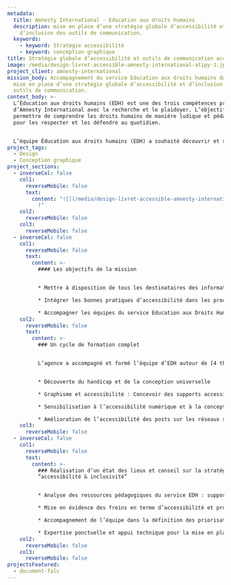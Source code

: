```yaml
---
metadata:
  title: Amnesty International - Education aux droits humains
  description: mise en place d’une stratégie globale d’accessibilité et
    d’inclusion des outils de communication.
  keywords:
    - keyword: Stratégie accessibilité
    - keyword: conception graphique
title: Stratégie globale d’accessibilité et outils de communication accessibles
image: /media/design-livret-accessible-amnesty-international-atipy-1.jpg
project_client: amnesty-international
mission_body: Accompagnement du service Education aux droits humains dans la
  mise en place d’une stratégie globale d’accessibilité et d’inclusion des
  outils de communication.
context_body: >-
  L’Éducation aux droits humains (EDH) est une des trois compétences principales
  d’Amnesty International avec la recherche et le plaidoyer. L’objectif est de
  permettre de comprendre les droits humains de manière ludique et pédagogique
  pour les respecter et les défendre au quotidien.


  L’équipe Éducation aux droits humains (EDH) a souhaité découvrir et se former afin d’améliorer l’accès à l’information de ses supports pédagogiques.
project_tags:
  - Design
  - Conception graphique
project_sections:
  - inverseCol: false
    col1:
      reverseMobile: false
      text:
        content: "![](/media/design-livret-accessible-amnesty-international-atipy-1.jpg\
          )"
    col2:
      reverseMobile: false
    col3:
      reverseMobile: false
  - inverseCol: false
    col1:
      reverseMobile: false
      text:
        content: >-
          #### L﻿es objectifs de la mission


          * Mettre à disposition de tous les destinataires des informations claires, lisibles et compréhensibles.

          * Intégrer les bonnes pratiques d’accessibilité dans les process de communication.

          * Accompagner les équipes du service Education aux Droits Humains dans la mise en place de supports print et numériques accessibles.
    col2:
      reverseMobile: false
      text:
        content: >-
          ### Un cycle de formation complet


          L’agence a accompagné et formé l’équipe d’EDH autour de [4 thématiques](https://agence-adequat.fr/formation/) :


          * Découverte du handicap et de la conception universelle

          * Graphisme et accessibilité : Concevoir des supports accessibles au plus grand nombre. Sensibilisation à la rédaction claire.

          * Sensibilisation à l’accessibilité numérique et à la conception de PDF accessible

          * Amélioration de l’accessibilité des posts sur les réseaux sociaux
    col3:
      reverseMobile: false
  - inverseCol: false
    col1:
      reverseMobile: false
      text:
        content: >-
          ### Réalisation d’un état des lieux et conseil sur la stratégie
          “accessibilité & inclusivité”


          * Analyse des ressources pédagogiques du service EDH : supports ateliers, livrets, activités pédagogiques

          * Mise en évidence des freins en terme d’accessibilité et proposition d’axes d’amélioration

          * Accompagnement de l’équipe dans la définition des priorisations 

          * Expertise ponctuelle et appui technique pour la mise en place de la stratégie sur l’ensemble des dispositifs
    col2:
      reverseMobile: false
    col3:
      reverseMobile: false
projectsFeatured:
  - document-falc
---
```

